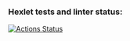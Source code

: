 ### Hexlet tests and linter status:
[![Actions Status](https://github.com/roolfool/frontend-project-46/actions/workflows/hexlet-check.yml/badge.svg)](https://github.com/roolfool/frontend-project-46/actions)